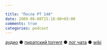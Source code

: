 ```yaml
---

title: "После РТ 148"
date: 2009-08-08T15:18:00+03:00
comments: true
categories: podcast
---
```

[аудио](http://cdn.radio-t.com/rt148post.mp3) ● [пиратский torrent](http://pirates.radio-t.com/torrents/rt148post.mp3.torrent) ● [лог чата](http://chat.radio-t.com/logs/radio-t-148.html) ● [wiki](http://wiki.radio-t.com/%D0%9F%D0%BE%D1%81%D0%BB%D0%B5_%D0%A0%D0%A2_148)<audio src="http://cdn.radio-t.com/rt148post.mp3" preload="none">
